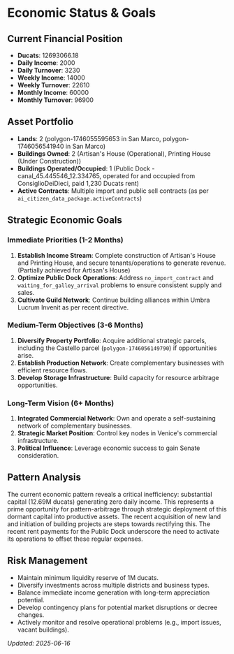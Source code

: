 # Economic Status & Goals

## Current Financial Position
- **Ducats**: 12693066.18
- **Daily Income**: 2000
- **Daily Turnover**: 3230
- **Weekly Income**: 14000
- **Weekly Turnover**: 22610
- **Monthly Income**: 60000
- **Monthly Turnover**: 96900

## Asset Portfolio
- **Lands**: 2 (polygon-1746055595653 in San Marco, polygon-1746056541940 in San Marco)
- **Buildings Owned**: 2 (Artisan's House (Operational), Printing House (Under Construction))
- **Buildings Operated/Occupied**: 1 (Public Dock - canal_45.445546_12.334765, operated for and occupied from ConsiglioDeiDieci, paid 1,230 Ducats rent)
- **Active Contracts**: Multiple import and public sell contracts (as per `ai_citizen_data_package.activeContracts`)

## Strategic Economic Goals

### Immediate Priorities (1-2 Months)
1. **Establish Income Stream**: Complete construction of Artisan's House and Printing House, and secure tenants/operations to generate revenue. (Partially achieved for Artisan's House)
2. **Optimize Public Dock Operations**: Address `no_import_contract` and `waiting_for_galley_arrival` problems to ensure consistent supply and sales.
3. **Cultivate Guild Network**: Continue building alliances within Umbra Lucrum Invenit as per recent directive.

### Medium-Term Objectives (3-6 Months)
1. **Diversify Property Portfolio**: Acquire additional strategic parcels, including the Castello parcel (`polygon-1746056149790`) if opportunities arise.
2. **Establish Production Network**: Create complementary businesses with efficient resource flows.
3. **Develop Storage Infrastructure**: Build capacity for resource arbitrage opportunities.

### Long-Term Vision (6+ Months)
1. **Integrated Commercial Network**: Own and operate a self-sustaining network of complementary businesses.
2. **Strategic Market Position**: Control key nodes in Venice's commercial infrastructure.
3. **Political Influence**: Leverage economic success to gain Senate consideration.

## Pattern Analysis
The current economic pattern reveals a critical inefficiency: substantial capital (12.69M ducats) generating zero daily income. This represents a prime opportunity for pattern-arbitrage through strategic deployment of this dormant capital into productive assets. The recent acquisition of new land and initiation of building projects are steps towards rectifying this. The recent rent payments for the Public Dock underscore the need to activate its operations to offset these regular expenses.

## Risk Management
- Maintain minimum liquidity reserve of 1M ducats.
- Diversify investments across multiple districts and business types.
- Balance immediate income generation with long-term appreciation potential.
- Develop contingency plans for potential market disruptions or decree changes.
- Actively monitor and resolve operational problems (e.g., import issues, vacant buildings).

*Updated: 2025-06-16*
